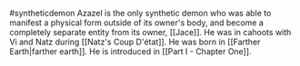 #syntheticdemon Azazel is the only synthetic demon who was able to manifest a physical form outside of its owner's body, and become a completely separate entity from its owner, [[Jace]]. He was in cahoots with Vi and Natz during [[Natz's Coup D'état]]. He was born in [[Farther Earth|farther earth]]. He is introduced in [[Part I - Chapter One]].